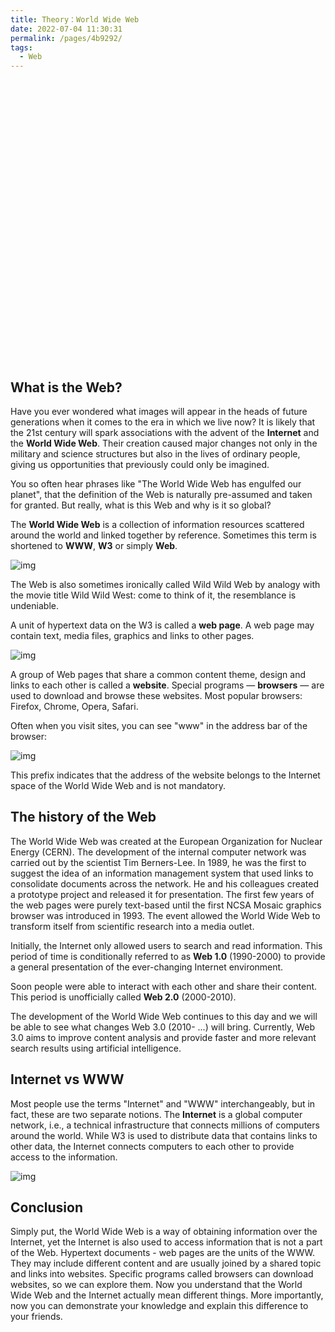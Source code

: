 ```yaml
---
title: Theory：World Wide Web
date: 2022-07-04 11:30:31
permalink: /pages/4b9292/
tags:
  - Web
---
```

<div style="background-image: url(https://cdn.jsdelivr.net/gh/JimFKppt/Pictures@master/static_files/img/milad-fakurian-UiiHVEyxtyA-unsplash.jpg); background-size: cover;">
    <iframe :src="$withBase('/markmap/Markmap_Theory：World Wide Web.html')" width="100%" height="450" frameborder="0" scrolling="No" leftmargin="0" topmargin="0"></iframe>
</div>

## What is the Web?

Have you ever wondered what images will appear in the heads of future generations when it comes to the era in which we live now? It is likely that the 21st century will spark associations with the advent of the **Internet** and the **World Wide Web**. Their creation caused major changes not only in the military and science structures but also in the lives of ordinary people, giving us opportunities that previously could only be imagined.

You so often hear phrases like "The World Wide Web has engulfed our planet", that the definition of the Web is naturally pre-assumed and taken for granted. But really, what is this Web and why is it so global?

The **World Wide Web** is a collection of information resources scattered around the world and linked together by reference. Sometimes this term is shortened to **WWW**, **W3** or simply **Web**.

![img](https://ucarecdn.com/72171d72-bd6a-4078-9939-d0bf9a9953a5/)

The Web is also sometimes ironically called Wild Wild Web by analogy with the movie title Wild Wild West: come to think of it, the resemblance is undeniable.

A unit of hypertext data on the W3 is called a **web page**. A web page may contain text, media files, graphics and links to other pages.

![img](https://ucarecdn.com/f3c8632e-1efb-4d39-8158-b49ac9990728/)

A group of Web pages that share a common content theme, design and links to each other is called a **website**. Special programs — **browsers** — are used to download and browse these websites. Most popular browsers: Firefox, Chrome, Opera, Safari.

Often when you visit sites, you can see "www" in the address bar of the browser:

![img](https://ucarecdn.com/65b749d1-8287-4a0c-93cf-711ae7869f35/-/crop/345x70/0,0/-/preview/)

This prefix indicates that the address of the website belongs to the Internet space of the World Wide Web and is not mandatory.

## The history of the Web

The World Wide Web was created at the European Organization for Nuclear Energy (CERN). The development of the internal computer network was carried out by the scientist Tim Berners-Lee. In 1989, he was the first to suggest the idea of an information management system that used links to consolidate documents across the network. He and his colleagues created a prototype project and released it for presentation. The first few years of the web pages were purely text-based until the first NCSA Mosaic graphics browser was introduced in 1993. The event allowed the World Wide Web to transform itself from scientific research into a media outlet.

Initially, the Internet only allowed users to search and read information. This period of time is conditionally referred to as **Web 1.0** (1990-2000) to provide a general presentation of the ever-changing Internet environment.

Soon people were able to interact with each other and share their content. This period is unofficially called **Web 2.0** (2000-2010).

The development of the World Wide Web continues to this day and we will be able to see what changes Web 3.0 (2010- ...) will bring. Currently, Web 3.0 aims to improve content analysis and provide faster and more relevant search results using artificial intelligence.

## Internet vs WWW

Most people use the terms "Internet" and "WWW" interchangeably, but in fact, these are two separate notions. The **Internet** is a global computer network, i.e., a technical infrastructure that connects millions of computers around the world. While W3 is used to distribute data that contains links to other data, the Internet connects computers to each other to provide access to the information.

![img](https://ucarecdn.com/185a4c31-0242-4b4c-989b-2d534f33fa64/)

## Conclusion

Simply put, the World Wide Web is a way of obtaining information over the Internet, yet the Internet is also used to access information that is not a part of the Web. Hypertext documents - web pages are the units of the WWW. They may include different content and are usually joined by a shared topic and links into websites. Specific programs called browsers can download websites, so we can explore them.
Now you understand that the World Wide Web and the Internet actually mean different things. More importantly, now you can demonstrate your knowledge and explain this difference to your friends.